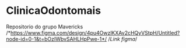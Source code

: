 # ClinicaOdontomais
Repositorio do grupo Mavericks
/*https://www.figma.com/design/4pu4OwzlKXAv2cHQyVStpH/Untitled?node-id=0-1&t=bOzIWbvSAHLHpPwe-1*/
/*Link figma*/
